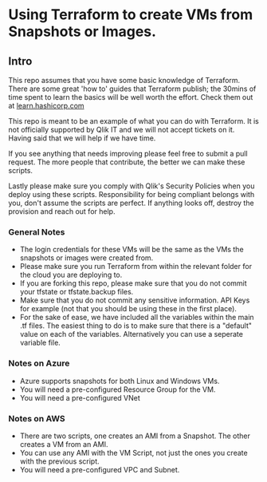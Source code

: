 # Using Terraform to create VMs from Snapshots or Images.

## Intro

This repo assumes that you have some basic knowledge of Terraform. There are some great 'how to' guides that Terraform publish; the 30mins of time spent to learn the basics will be well worth the effort. Check them out at [learn.hashicorp.com](https://learn.hashicorp.com/terraform#getting-started)

This repo is meant to be an example of what you can do with Terraform. It is not officially supported by Qlik IT and we will not accept tickets on it. Having said that we will help if we have time.

If you see anything that needs improving please feel free to submit a pull request. The more people that contribute, the better we can make these scripts.

Lastly please make sure you comply with Qlik's Security Policies when you deploy using these scripts. Responsibility for being compliant belongs with you, don't assume the scripts are perfect. If anything looks off, destroy the provision and reach out for help.

### General Notes

* The login credentials for these VMs will be the same as the VMs the snapshots or images were created from.
* Please make sure you run Terraform from within the relevant folder for the cloud you are deploying to.
* If you are forking this repo, please make sure that you do not commit your tfstate or tfstate.backup files.
* Make sure that you do not commit any sensitive information. API Keys for example (not that you should be using these in the first place).
* For the sake of ease, we have included all the variables within the main .tf files. The easiest thing to do is to make sure that there is a "default" value on each of the variables. Alternatively you can use a seperate variable file.

### Notes on Azure

 * Azure supports snapshots for both Linux and Windows VMs.
 * You will need a pre-configured Resource Group for the VM.
 * You will need a pre-configured VNet
 
 ### Notes on AWS
 
 * There are two scripts, one creates an AMI from a Snapshot. The other creates a VM from an AMI.
 * You can use any AMI with the VM Script, not just the ones you create with the previous script.
 * You will need a pre-configured VPC and Subnet.
